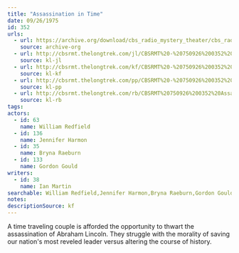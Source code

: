 ```yaml
---
title: "Assassination in Time"
date: 09/26/1975
id: 352
urls: 
  - url: https://archive.org/download/cbs_radio_mystery_theater/cbs_radio_mystery_theater-0351-0400.zip/cbs_radio_mystery_theater-0351-0400%2Fcbsrmt_0352_assasination_in_time.mp3
    source: archive-org
  - url: http://cbsrmt.thelongtrek.com/jl/CBSRMT%20-%20750926%200352%20Assassination%20In%20Time_jl.mp3
    source: kl-jl
  - url: http://cbsrmt.thelongtrek.com/kf/CBSRMT%20-%20750926%200352%20Assassination%20In%20Time_kf.mp3
    source: kl-kf
  - url: http://cbsrmt.thelongtrek.com/pp/CBSRMT%20-%20750926%200352%20Assassination%20in%20Time_pp.mp3
    source: kl-pp
  - url: http://cbsrmt.thelongtrek.com/rb/CBSRMT%20750926%200352%20Assassination%20in%20Time_wuwm%20recorded%207_8_76.mp3
    source: kl-rb
tags: 
actors:  
  - id: 63
    name: William Redfield  
  - id: 136
    name: Jennifer Harmon  
  - id: 35
    name: Bryna Raeburn  
  - id: 133
    name: Gordon Gould
writers:  
  - id: 38
    name: Ian Martin
searchable: William Redfield,Jennifer Harmon,Bryna Raeburn,Gordon Gould Ian Martin
notes: 
descriptionSource: kf
---
```

A time traveling couple is afforded the opportunity to thwart the assassination of Abraham Lincoln. They struggle with the morality of saving our nation's most reveled leader versus altering the course of history.